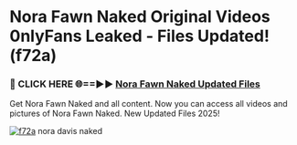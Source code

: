 # Nora Fawn Naked Original Videos 0nlyFans Leaked - Files Updated! (f72a)

<h3>🔴 CLICK HERE 🌐==►► <a href="https://tinyurl.com/up5wt9bj" rel="nofollow">Nora Fawn Naked Updated Files</a></h3>

Get Nora Fawn Naked and all content. Now you can access all videos and pictures of Nora Fawn Naked. New Updated Files 2025!

[![f72a](https://i.imgur.com/ABiUzMV.gif)](https://tinyurl.com/up5wt9bj)
nora davis naked